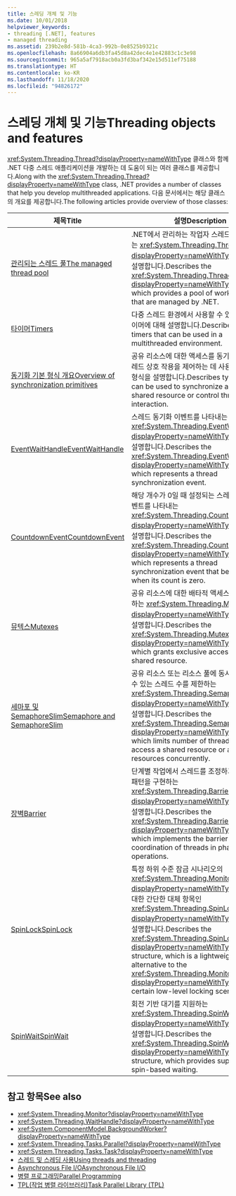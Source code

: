 ```yaml
---
title: 스레딩 개체 및 기능
ms.date: 10/01/2018
helpviewer_keywords:
- threading [.NET], features
- managed threading
ms.assetid: 239b2e8d-581b-4ca3-992b-0e8525b9321c
ms.openlocfilehash: 8a66904a6db3fa45d8a42dec4e1e42883c1c3e98
ms.sourcegitcommit: 965a5af7918acb0a3fd3baf342e15d511ef75188
ms.translationtype: HT
ms.contentlocale: ko-KR
ms.lasthandoff: 11/18/2020
ms.locfileid: "94826172"
---
```

# <a name="threading-objects-and-features"></a><span data-ttu-id="70850-102">스레딩 개체 및 기능</span><span class="sxs-lookup"><span data-stu-id="70850-102">Threading objects and features</span></span>

<span data-ttu-id="70850-103"><xref:System.Threading.Thread?displayProperty=nameWithType> 클래스와 함께 .NET 다중 스레드 애플리케이션을 개발하는 데 도움이 되는 여러 클래스를 제공합니다.</span><span class="sxs-lookup"><span data-stu-id="70850-103">Along with the <xref:System.Threading.Thread?displayProperty=nameWithType> class, .NET provides a number of classes that help you develop multithreaded applications.</span></span> <span data-ttu-id="70850-104">다음 문서에서는 해당 클래스의 개요를 제공합니다.</span><span class="sxs-lookup"><span data-stu-id="70850-104">The following articles provide overview of those classes:</span></span>

|<span data-ttu-id="70850-105">제목</span><span class="sxs-lookup"><span data-stu-id="70850-105">Title</span></span>|<span data-ttu-id="70850-106">설명</span><span class="sxs-lookup"><span data-stu-id="70850-106">Description</span></span>|  
|-----------|-----------------|  
|[<span data-ttu-id="70850-107">관리되는 스레드 풀</span><span class="sxs-lookup"><span data-stu-id="70850-107">The managed thread pool</span></span>](the-managed-thread-pool.md)|<span data-ttu-id="70850-108">.NET에서 관리하는 작업자 스레드 풀을 제공하는 <xref:System.Threading.ThreadPool?displayProperty=nameWithType> 클래스를 설명합니다.</span><span class="sxs-lookup"><span data-stu-id="70850-108">Describes the <xref:System.Threading.ThreadPool?displayProperty=nameWithType> class, which provides a pool of worker threads that are managed by .NET.</span></span>|  
|[<span data-ttu-id="70850-109">타이머</span><span class="sxs-lookup"><span data-stu-id="70850-109">Timers</span></span>](timers.md)|<span data-ttu-id="70850-110">다중 스레드 환경에서 사용할 수 있는 .NET 타이머에 대해 설명합니다.</span><span class="sxs-lookup"><span data-stu-id="70850-110">Describes .NET timers that can be used in a multithreaded environment.</span></span>|
|[<span data-ttu-id="70850-111">동기화 기본 형식 개요</span><span class="sxs-lookup"><span data-stu-id="70850-111">Overview of synchronization primitives</span></span>](overview-of-synchronization-primitives.md)|<span data-ttu-id="70850-112">공유 리소스에 대한 액세스를 동기화하거나 스레드 상호 작용을 제어하는 데 사용할 수 있는 형식을 설명합니다.</span><span class="sxs-lookup"><span data-stu-id="70850-112">Describes types that can be used to synchronize access to a shared resource or control thread interaction.</span></span>|
|[<span data-ttu-id="70850-113">EventWaitHandle</span><span class="sxs-lookup"><span data-stu-id="70850-113">EventWaitHandle</span></span>](eventwaithandle.md)|<span data-ttu-id="70850-114">스레드 동기화 이벤트를 나타내는 <xref:System.Threading.EventWaitHandle?displayProperty=nameWithType> 클래스를 설명합니다.</span><span class="sxs-lookup"><span data-stu-id="70850-114">Describes the <xref:System.Threading.EventWaitHandle?displayProperty=nameWithType> class, which represents a thread synchronization event.</span></span>|
|[<span data-ttu-id="70850-115">CountdownEvent</span><span class="sxs-lookup"><span data-stu-id="70850-115">CountdownEvent</span></span>](countdownevent.md)|<span data-ttu-id="70850-116">해당 개수가 0일 때 설정되는 스레드 동기화 이벤트를 나타내는 <xref:System.Threading.CountdownEvent?displayProperty=nameWithType> 클래스를 설명합니다.</span><span class="sxs-lookup"><span data-stu-id="70850-116">Describes the <xref:System.Threading.CountdownEvent?displayProperty=nameWithType> class, which represents a thread synchronization event that becomes set when its count is zero.</span></span>|
|[<span data-ttu-id="70850-117">뮤텍스</span><span class="sxs-lookup"><span data-stu-id="70850-117">Mutexes</span></span>](mutexes.md)|<span data-ttu-id="70850-118">공유 리소스에 대한 배타적 액세스 권한을 부여하는 <xref:System.Threading.Mutex?displayProperty=nameWithType> 클래스를 설명합니다.</span><span class="sxs-lookup"><span data-stu-id="70850-118">Describes the <xref:System.Threading.Mutex?displayProperty=nameWithType> class, which grants exclusive access to a shared resource.</span></span>|
|[<span data-ttu-id="70850-119">세마포 및 SemaphoreSlim</span><span class="sxs-lookup"><span data-stu-id="70850-119">Semaphore and SemaphoreSlim</span></span>](semaphore-and-semaphoreslim.md)|<span data-ttu-id="70850-120">공유 리소스 또는 리소스 풀에 동시에 액세스할 수 있는 스레드 수를 제한하는 <xref:System.Threading.Semaphore?displayProperty=nameWithType> 클래스를 설명합니다.</span><span class="sxs-lookup"><span data-stu-id="70850-120">Describes the <xref:System.Threading.Semaphore?displayProperty=nameWithType> class, which limits number of threads that can access a shared resource or a pool of resources concurrently.</span></span>|
|[<span data-ttu-id="70850-121">장벽</span><span class="sxs-lookup"><span data-stu-id="70850-121">Barrier</span></span>](barrier.md)|<span data-ttu-id="70850-122">단계별 작업에서 스레드를 조정하기 위해 장벽 패턴을 구현하는 <xref:System.Threading.Barrier?displayProperty=nameWithType> 클래스를 설명합니다.</span><span class="sxs-lookup"><span data-stu-id="70850-122">Describes the <xref:System.Threading.Barrier?displayProperty=nameWithType> class, which implements the barrier pattern for coordination of threads in phased operations.</span></span>|
|[<span data-ttu-id="70850-123">SpinLock</span><span class="sxs-lookup"><span data-stu-id="70850-123">SpinLock</span></span>](spinlock.md)|<span data-ttu-id="70850-124">특정 하위 수준 잠금 시나리오의 <xref:System.Threading.Monitor?displayProperty=nameWithType> 클래스에 대한 간단한 대체 항목인 <xref:System.Threading.SpinLock?displayProperty=nameWithType> 구조체를 설명합니다.</span><span class="sxs-lookup"><span data-stu-id="70850-124">Describes the <xref:System.Threading.SpinLock?displayProperty=nameWithType> structure, which is a lightweight alternative to the <xref:System.Threading.Monitor?displayProperty=nameWithType> class for certain low-level locking scenarios.</span></span>|
|[<span data-ttu-id="70850-125">SpinWait</span><span class="sxs-lookup"><span data-stu-id="70850-125">SpinWait</span></span>](spinwait.md)|<span data-ttu-id="70850-126">회전 기반 대기를 지원하는 <xref:System.Threading.SpinWait?displayProperty=nameWithType> 구조체를 설명합니다.</span><span class="sxs-lookup"><span data-stu-id="70850-126">Describes the <xref:System.Threading.SpinWait?displayProperty=nameWithType> structure, which provides support for spin-based waiting.</span></span>|

## <a name="see-also"></a><span data-ttu-id="70850-127">참고 항목</span><span class="sxs-lookup"><span data-stu-id="70850-127">See also</span></span>

- <xref:System.Threading.Monitor?displayProperty=nameWithType>
- <xref:System.Threading.WaitHandle?displayProperty=nameWithType>
- <xref:System.ComponentModel.BackgroundWorker?displayProperty=nameWithType>
- <xref:System.Threading.Tasks.Parallel?displayProperty=nameWithType>
- <xref:System.Threading.Tasks.Task?displayProperty=nameWithType>
- [<span data-ttu-id="70850-128">스레드 및 스레딩 사용</span><span class="sxs-lookup"><span data-stu-id="70850-128">Using threads and threading</span></span>](using-threads-and-threading.md)
- [<span data-ttu-id="70850-129">Asynchronous File I/O</span><span class="sxs-lookup"><span data-stu-id="70850-129">Asynchronous File I/O</span></span>](../io/asynchronous-file-i-o.md)
- [<span data-ttu-id="70850-130">병렬 프로그래밍</span><span class="sxs-lookup"><span data-stu-id="70850-130">Parallel Programming</span></span>](../parallel-programming/index.md)
- [<span data-ttu-id="70850-131">TPL(작업 병렬 라이브러리)</span><span class="sxs-lookup"><span data-stu-id="70850-131">Task Parallel Library (TPL)</span></span>](../parallel-programming/task-parallel-library-tpl.md)

